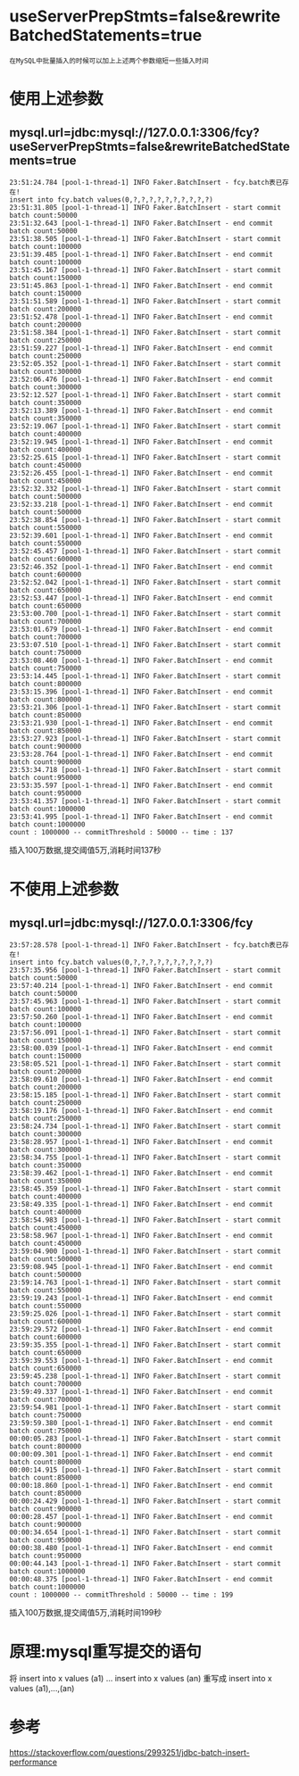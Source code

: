 # useServerPrepStmts=false&rewriteBatchedStatements=true
    在MySQL中批量插入的时候可以加上上述两个参数缩短一些插入时间
# 使用上述参数
## mysql.url=jdbc:mysql://127.0.0.1:3306/fcy?useServerPrepStmts=false&rewriteBatchedStatements=true  
    23:51:24.784 [pool-1-thread-1] INFO Faker.BatchInsert - fcy.batch表已存在!  
    insert into fcy.batch values(0,?,?,?,?,?,?,?,?,?,?)  
    23:51:31.805 [pool-1-thread-1] INFO Faker.BatchInsert - start commit batch count:50000  
    23:51:32.643 [pool-1-thread-1] INFO Faker.BatchInsert - end commit batch count:50000  
    23:51:38.505 [pool-1-thread-1] INFO Faker.BatchInsert - start commit batch count:100000  
    23:51:39.485 [pool-1-thread-1] INFO Faker.BatchInsert - end commit batch count:100000  
    23:51:45.167 [pool-1-thread-1] INFO Faker.BatchInsert - start commit batch count:150000  
    23:51:45.863 [pool-1-thread-1] INFO Faker.BatchInsert - end commit batch count:150000  
    23:51:51.589 [pool-1-thread-1] INFO Faker.BatchInsert - start commit batch count:200000  
    23:51:52.478 [pool-1-thread-1] INFO Faker.BatchInsert - end commit batch count:200000  
    23:51:58.384 [pool-1-thread-1] INFO Faker.BatchInsert - start commit batch count:250000  
    23:51:59.227 [pool-1-thread-1] INFO Faker.BatchInsert - end commit batch count:250000  
    23:52:05.352 [pool-1-thread-1] INFO Faker.BatchInsert - start commit batch count:300000  
    23:52:06.476 [pool-1-thread-1] INFO Faker.BatchInsert - end commit batch count:300000  
    23:52:12.527 [pool-1-thread-1] INFO Faker.BatchInsert - start commit batch count:350000  
    23:52:13.389 [pool-1-thread-1] INFO Faker.BatchInsert - end commit batch count:350000  
    23:52:19.067 [pool-1-thread-1] INFO Faker.BatchInsert - start commit batch count:400000  
    23:52:19.945 [pool-1-thread-1] INFO Faker.BatchInsert - end commit batch count:400000  
    23:52:25.615 [pool-1-thread-1] INFO Faker.BatchInsert - start commit batch count:450000  
    23:52:26.455 [pool-1-thread-1] INFO Faker.BatchInsert - end commit batch count:450000  
    23:52:32.332 [pool-1-thread-1] INFO Faker.BatchInsert - start commit batch count:500000  
    23:52:33.218 [pool-1-thread-1] INFO Faker.BatchInsert - end commit batch count:500000  
    23:52:38.854 [pool-1-thread-1] INFO Faker.BatchInsert - start commit batch count:550000  
    23:52:39.601 [pool-1-thread-1] INFO Faker.BatchInsert - end commit batch count:550000  
    23:52:45.457 [pool-1-thread-1] INFO Faker.BatchInsert - start commit batch count:600000  
    23:52:46.352 [pool-1-thread-1] INFO Faker.BatchInsert - end commit batch count:600000  
    23:52:52.042 [pool-1-thread-1] INFO Faker.BatchInsert - start commit batch count:650000  
    23:52:53.447 [pool-1-thread-1] INFO Faker.BatchInsert - end commit batch count:650000    
    23:53:00.700 [pool-1-thread-1] INFO Faker.BatchInsert - start commit batch count:700000   
    23:53:01.679 [pool-1-thread-1] INFO Faker.BatchInsert - end commit batch count:700000  
    23:53:07.510 [pool-1-thread-1] INFO Faker.BatchInsert - start commit batch count:750000  
    23:53:08.460 [pool-1-thread-1] INFO Faker.BatchInsert - end commit batch count:750000  
    23:53:14.445 [pool-1-thread-1] INFO Faker.BatchInsert - start commit batch count:800000  
    23:53:15.396 [pool-1-thread-1] INFO Faker.BatchInsert - end commit batch count:800000  
    23:53:21.306 [pool-1-thread-1] INFO Faker.BatchInsert - start commit batch count:850000  
    23:53:21.930 [pool-1-thread-1] INFO Faker.BatchInsert - end commit batch count:850000  
    23:53:27.923 [pool-1-thread-1] INFO Faker.BatchInsert - start commit batch count:900000  
    23:53:28.764 [pool-1-thread-1] INFO Faker.BatchInsert - end commit batch count:900000      
    23:53:34.718 [pool-1-thread-1] INFO Faker.BatchInsert - start commit batch count:950000    
    23:53:35.597 [pool-1-thread-1] INFO Faker.BatchInsert - end commit batch count:950000  
    23:53:41.357 [pool-1-thread-1] INFO Faker.BatchInsert - start commit batch count:1000000   
    23:53:41.995 [pool-1-thread-1] INFO Faker.BatchInsert - end commit batch count:1000000   
    count : 1000000 -- commitThreshold : 50000 -- time : 137    
    
插入100万数据,提交阈值5万,消耗时间137秒
# 不使用上述参数
## mysql.url=jdbc:mysql://127.0.0.1:3306/fcy
    23:57:28.578 [pool-1-thread-1] INFO Faker.BatchInsert - fcy.batch表已存在!  
    insert into fcy.batch values(0,?,?,?,?,?,?,?,?,?,?)  
    23:57:35.956 [pool-1-thread-1] INFO Faker.BatchInsert - start commit batch count:50000  
    23:57:40.214 [pool-1-thread-1] INFO Faker.BatchInsert - end commit batch count:50000  
    23:57:45.963 [pool-1-thread-1] INFO Faker.BatchInsert - start commit batch count:100000  
    23:57:50.260 [pool-1-thread-1] INFO Faker.BatchInsert - end commit batch count:100000  
    23:57:56.091 [pool-1-thread-1] INFO Faker.BatchInsert - start commit batch count:150000  
    23:58:00.039 [pool-1-thread-1] INFO Faker.BatchInsert - end commit batch count:150000  
    23:58:05.521 [pool-1-thread-1] INFO Faker.BatchInsert - start commit batch count:200000  
    23:58:09.610 [pool-1-thread-1] INFO Faker.BatchInsert - end commit batch count:200000  
    23:58:15.185 [pool-1-thread-1] INFO Faker.BatchInsert - start commit batch count:250000  
    23:58:19.176 [pool-1-thread-1] INFO Faker.BatchInsert - end commit batch count:250000  
    23:58:24.734 [pool-1-thread-1] INFO Faker.BatchInsert - start commit batch count:300000  
    23:58:28.957 [pool-1-thread-1] INFO Faker.BatchInsert - end commit batch count:300000  
    23:58:34.755 [pool-1-thread-1] INFO Faker.BatchInsert - start commit batch count:350000  
    23:58:39.462 [pool-1-thread-1] INFO Faker.BatchInsert - end commit batch count:350000  
    23:58:45.359 [pool-1-thread-1] INFO Faker.BatchInsert - start commit batch count:400000  
    23:58:49.335 [pool-1-thread-1] INFO Faker.BatchInsert - end commit batch count:400000  
    23:58:54.983 [pool-1-thread-1] INFO Faker.BatchInsert - start commit batch count:450000  
    23:58:58.967 [pool-1-thread-1] INFO Faker.BatchInsert - end commit batch count:450000  
    23:59:04.900 [pool-1-thread-1] INFO Faker.BatchInsert - start commit batch count:500000  
    23:59:08.945 [pool-1-thread-1] INFO Faker.BatchInsert - end commit batch count:500000  
    23:59:14.763 [pool-1-thread-1] INFO Faker.BatchInsert - start commit batch count:550000  
    23:59:19.243 [pool-1-thread-1] INFO Faker.BatchInsert - end commit batch count:550000  
    23:59:25.026 [pool-1-thread-1] INFO Faker.BatchInsert - start commit batch count:600000  
    23:59:29.572 [pool-1-thread-1] INFO Faker.BatchInsert - end commit batch count:600000  
    23:59:35.355 [pool-1-thread-1] INFO Faker.BatchInsert - start commit batch count:650000  
    23:59:39.553 [pool-1-thread-1] INFO Faker.BatchInsert - end commit batch count:650000  
    23:59:45.238 [pool-1-thread-1] INFO Faker.BatchInsert - start commit batch count:700000  
    23:59:49.337 [pool-1-thread-1] INFO Faker.BatchInsert - end commit batch count:700000    
    23:59:54.981 [pool-1-thread-1] INFO Faker.BatchInsert - start commit batch count:750000  
    23:59:59.380 [pool-1-thread-1] INFO Faker.BatchInsert - end commit batch count:750000  
    00:00:05.283 [pool-1-thread-1] INFO Faker.BatchInsert - start commit batch count:800000  
    00:00:09.301 [pool-1-thread-1] INFO Faker.BatchInsert - end commit batch count:800000  
    00:00:14.915 [pool-1-thread-1] INFO Faker.BatchInsert - start commit batch count:850000  
    00:00:18.860 [pool-1-thread-1] INFO Faker.BatchInsert - end commit batch count:850000  
    00:00:24.429 [pool-1-thread-1] INFO Faker.BatchInsert - start commit batch count:900000  
    00:00:28.457 [pool-1-thread-1] INFO Faker.BatchInsert - end commit batch count:900000  
    00:00:34.654 [pool-1-thread-1] INFO Faker.BatchInsert - start commit batch count:950000  
    00:00:38.480 [pool-1-thread-1] INFO Faker.BatchInsert - end commit batch count:950000  
    00:00:44.143 [pool-1-thread-1] INFO Faker.BatchInsert - start commit batch count:1000000   
    00:00:48.375 [pool-1-thread-1] INFO Faker.BatchInsert - end commit batch count:1000000   
    count : 1000000 -- commitThreshold : 50000 -- time : 199 
    
插入100万数据,提交阈值5万,消耗时间199秒
# 原理:mysql重写提交的语句
将
insert into x values (a1)
...
insert into x values (an)
重写成
insert into x values (a1),...,(an)
# 参考
https://stackoverflow.com/questions/2993251/jdbc-batch-insert-performance

